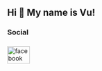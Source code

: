 <h2 align="left">Hi 👋 My name is Vu!</h2>

###

<h3 align="left">Social</h3>

###

<div align="left">
  <a href="https://www.facebook.com/Npvu.11/" target="_blank">
    <img src="https://raw.githubusercontent.com/maurodesouza/profile-readme-generator/master/src/assets/icons/social/facebook/default.svg" width="52" height="40" alt="facebook logo"  />
  </a>
</div>

###
